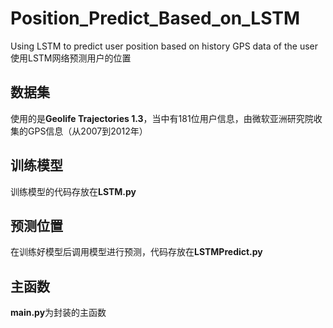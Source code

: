 # Position_Predict_Based_on_LSTM
Using LSTM to predict user position based on history GPS data of the user
使用LSTM网络预测用户的位置
## 数据集
使用的是**Geolife Trajectories 1.3**，当中有181位用户信息，由微软亚洲研究院收集的GPS信息（从2007到2012年）

## 训练模型
训练模型的代码存放在**LSTM.py**

## 预测位置
在训练好模型后调用模型进行预测，代码存放在**LSTMPredict.py**

## 主函数
**main.py**为封装的主函数
